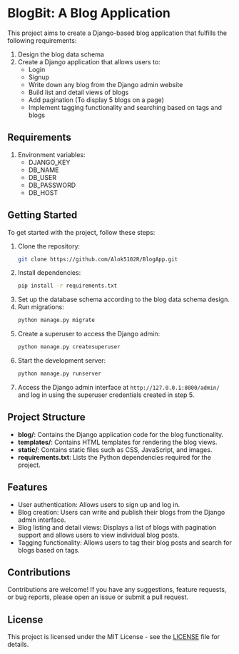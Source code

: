 # BlogBit: A Blog Application

This project aims to create a Django-based blog application that fulfills the following requirements:
1. Design the blog data schema
2. Create a Django application that allows users to:
    - Login
    - Signup
    - Write down any blog from the Django admin website
    - Build list and detail views of blogs
    - Add pagination (To display 5 blogs on a page)
    - Implement tagging functionality and searching based on tags and blogs

## Requirements
1. Environment variables:
   - DJANGO_KEY
   - DB_NAME
   - DB_USER
   - DB_PASSWORD
   - DB_HOST

## Getting Started
To get started with the project, follow these steps:

1. Clone the repository:
   ```bash
   git clone https://github.com/Alok5102R/BlogApp.git
   ```
2. Install dependencies:
   ```bash
   pip install -r requirements.txt
   ```
3. Set up the database schema according to the blog data schema design.
4. Run migrations:
   ```bash
   python manage.py migrate
   ```
5. Create a superuser to access the Django admin:
   ```bash
   python manage.py createsuperuser
   ```
6. Start the development server:
   ```bash
   python manage.py runserver
   ```
7. Access the Django admin interface at `http://127.0.0.1:8000/admin/` and log in using the superuser credentials created in step 5.

## Project Structure
- **blog/**: Contains the Django application code for the blog functionality.
- **templates/**: Contains HTML templates for rendering the blog views.
- **static/**: Contains static files such as CSS, JavaScript, and images.
- **requirements.txt**: Lists the Python dependencies required for the project.

## Features
- User authentication: Allows users to sign up and log in.
- Blog creation: Users can write and publish their blogs from the Django admin interface.
- Blog listing and detail views: Displays a list of blogs with pagination support and allows users to view individual blog posts.
- Tagging functionality: Allows users to tag their blog posts and search for blogs based on tags.

## Contributions
Contributions are welcome! If you have any suggestions, feature requests, or bug reports, please open an issue or submit a pull request.

## License
This project is licensed under the MIT License - see the [LICENSE](LICENSE) file for details.
